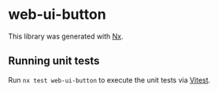 # web-ui-button

This library was generated with [Nx](https://nx.dev).

## Running unit tests

Run `nx test web-ui-button` to execute the unit tests via [Vitest](https://vitest.dev/).
